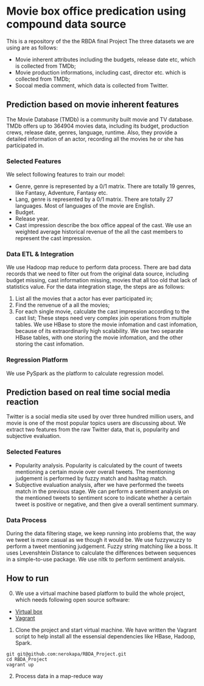 # Movie box office predication using compound data source

This is a repository of the the RBDA final Project
The three datasets we are using are as follows:
 - Movie inherent attributes including the budgets, release date etc, which is collected from TMDb;
 - Movie production informations, including cast, director etc. which is collected from TMDb;
 - Socoal media comment, which data is collected from Twitter.

## Prediction based on movie inherent features
The Movie Database (TMDb) is a community built movie and TV database. TMDb offers up to 364904 movies data, including its budget, production crews, release date, genres, language, runtime. Also, they provide a detailed information of an actor, recording all the movies he or she has participated in. 

### Selected Features
We select following features to train our model:
 - Genre, genre is represented by a 0/1 matrix. There are totally 19 genres, like Fantasy, Adventure, Fantasy etc.
 - Lang, genre is represented by a 0/1 matrix. There are totally 27 languages. Most of languages of the movie are English.
 - Budget.
 - Release year.
 - Cast impression describe the box office appeal of the cast. We use an weighted average historical revenue of the all the cast members to represent the cast impression.

### Data ETL & Integration
We use Hadoop map reduce to perform data process. There are bad data records that we need to filter out from the original data source, including budget missing, cast information missing, movies that all too old that lack of statistics value. 
For the data integration stage, the steps are as follows:
 1. List all the movies that a actor has ever participated in;
 2. Find the renvenue of a all the movies;
 3. For each single movie, calculate the cast impression according to the cast list;
These steps need very complex join operations from multiple tables. We use HBase to store the movie infomation and cast infomation, because of its extraordinarily high scalability. We use two separate HBase tables, with one storing the movie infomation, and the other storing the cast infomation.

### Regression Platform
We use PySpark as the platform to calculate regression model.

## Prediction based on real time social media reaction
Twitter is a social media site used by over three hundred million users, and movie is one of the most popular topics users are discussing about. We extract two features from the raw Twitter data, that is, popularity and subjective evaluation.

### Selected Features
 - Popularity analysis. Popularity is calculated by the count of tweets mentioning a certain movie over overall tweets. The mentioning judgement is performed by fuzzy match and hashtag match.
 - Subjective evaluation analysis, after we have performed the tweets match in the previous stage. We can perform a sentiment analysis on the mentioned tweets to sentiment score to indicate whether a certain tweet is positive or negative, and then give a overall sentiment summary.

### Data Process
During the data filtering stage, we keep running into problems that, the way we tweet is more casual as we though it would be.
We use fuzzywuzzy to perform a tweet mentioning judgement. Fuzzy string matching like a boss. It uses Levenshtein Distance to calculate the differences between sequences in a simple-to-use package.
We use nltk to perform sentiment analysis. 

## How to run
 0. We use a virtual machine based platform to build the whole project, which needs following open source software:
 - [Virtual box](https://www.virtualbox.org/wiki/Downloads)
 - [Vagrant](https://www.vagrantup.com/downloads.html)

 1. Clone the project and start virtual machine. We have written the Vagrant script to help install all the essensial dependencies like HBase, Hadoop, Spark.
```
git git@github.com:nerokapa/RBDA_Project.git
cd RBDA_Project
vagrant up
```
 2. Process data in a map-reduce way
 
